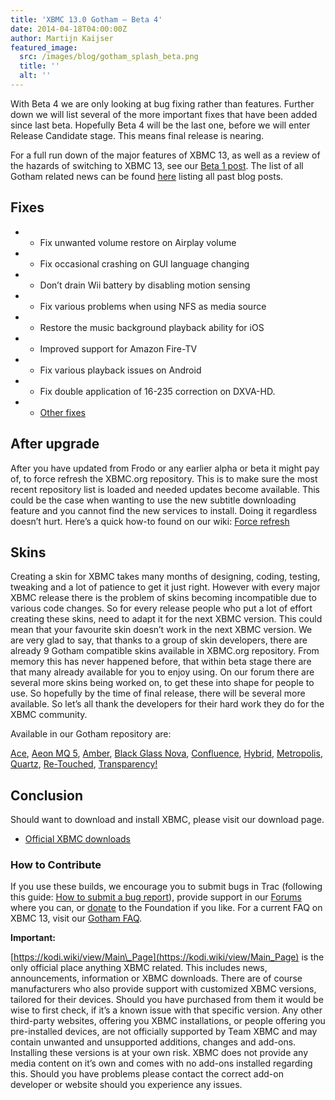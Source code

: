 ```yaml
---
title: 'XBMC 13.0 Gotham – Beta 4'
date: 2014-04-18T04:00:00Z
author: Martijn Kaijser
featured_image:
  src: /images/blog/gotham_splash_beta.png
  title: ''
  alt: ''
---
```

With Beta 4 we are only looking at bug fixing rather than features. Further down we will list several of the more important fixes that have been added since last beta. Hopefully Beta 4 will be the last one, before we will enter Release Candidate stage. This means final release is nearing.

 For a full run down of the major features of XBMC 13, as well as a review of the hazards of switching to XBMC 13, see our [Beta 1 post](https://kodi.wiki/xbmc-13-0-gotham-beta1-rises/). The list of all Gotham related news can be found [here](https://kodi.wiki/tag/gotham/) listing all past blog posts.

 Fixes
-----

 
 * * Fix unwanted volume restore on Airplay volume
 * * Fix occasional crashing on GUI language changing
 * * Don’t drain Wii battery by disabling motion sensing
 * * Fix various problems when using NFS as media source
 * * Restore the music background playback ability for iOS
 * * Improved support for Amazon Fire-TV
 * * Fix various playback issues on Android
 * * Fix double application of 16-235 correction on DXVA-HD.
 * * [Other fixes](https://github.com/xbmc/xbmc/compare/Gotham_beta3...Gotham_beta4)
 
  

 After upgrade
-------------

 After you have updated from Frodo or any earlier alpha or beta it might pay of, to force refresh the XBMC.org repository. This is to make sure the most recent repository list is loaded and needed updates become available. This could be the case when wanting to use the new subtitle downloading feature and you cannot find the new services to install. Doing it regardless doesn’t hurt. Here’s a quick how-to found on our wiki: [Force refresh](https://kodi.wiki/view/Add-on_manager)

  

 Skins
-----

 Creating a skin for XBMC takes many months of designing, coding, testing, tweaking and a lot of patience to get it just right. However with every major XBMC release there is the problem of skins becoming incompatible due to various code changes. So for every release people who put a lot of effort creating these skins, need to adapt it for the next XBMC version. This could mean that your favourite skin doesn’t work in the next XBMC version. We are very glad to say, that thanks to a group of skin developers, there are already 9 Gotham compatible skins available in XBMC.org repository. From memory this has never happened before, that within beta stage there are that many already available for you to enjoy using. On our forum there are several more skins being worked on, to get these into shape for people to use. So hopefully by the time of final release, there will be several more available. So let’s all thank the developers for their hard work they do for the XBMC community.

 Available in our Gotham repository are:

 [Ace](https://kodi.wiki/view/Add-on:Ace "Add-on:Ace"), [Aeon MQ 5](https://kodi.wiki/view/Add-on:Aeon_MQ_5 "Add-on:Aeon MQ 5"), [Amber](https://kodi.wiki/view/Add-on:Amber "Add-on:Amber"), [Black Glass Nova](https://kodi.wiki/view/Add-on:Black_Glass_Nova "Add-on:Black Glass Nova"), [Confluence](https://kodi.wiki/view/Add-on:Confluence "Add-on:Confluence"), [Hybrid](https://kodi.wiki/view/Add-on:Hybrid "Add-on:Hybrid"), [Metropolis](https://kodi.wiki/view/Add-on:Metropolis "Add-on:Metropolis"), [Quartz](https://kodi.wiki/view/Add-on:Quartz "Add-on:Quartz"), [Re-Touched](https://kodi.wiki/view/Add-on:Re-Touched "Add-on:Re-Touched"), [Transparency!](https://kodi.wiki/view/Add-on:Transparency%21 "Add-on:Transparency!")

 Conclusion
----------

 Should want to download and install XBMC, please visit our download page.

 * [Official XBMC downloads](https://kodi.wiki/download/)

  

 ### How to Contribute

 If you use these builds, we encourage you to submit bugs in Trac (following this guide: [How to submit a bug report](https://kodi.wiki/view/HOW-TO:Submit_a_bug_report)), provide support in our [Forums](https://forum.kodi.tv/ "XBMC Forums") where you can, or [donate](https://kodi.wiki/contribute/donate/ "XBMC Foundation Donations") to the Foundation if you like. For a current FAQ on XBMC 13, visit our [Gotham FAQ](https://kodi.wiki/view/XBMC_v13_(Gotham)_FAQ "XBMC 13 FAQ").

 **Important:**

 [https://kodi.wiki/view/Main\_Page](https://kodi.wiki/view/Main_Page) is the only official place anything XBMC related. This includes news, announcements, information or XBMC downloads. There are of course manufacturers who also provide support with customized XBMC versions, tailored for their devices. Should you have purchased from them it would be wise to first check, if it’s a known issue with that specific version. Any other third-party websites, offering you XBMC installations, or people offering you pre-installed devices, are not officially supported by Team XBMC and may contain unwanted and unsupported additions, changes and add-ons. Installing these versions is at your own risk. XBMC does not provide any media content on it’s own and comes with no add-ons installed regarding this. Should you have problems please contact the correct add-on developer or website should you experience any issues.

 